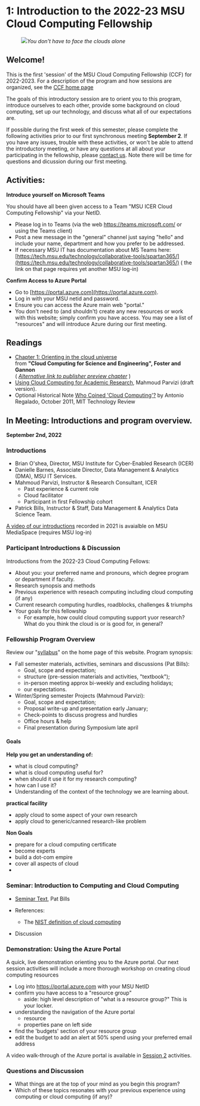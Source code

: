 # 1: Introduction to the 2022-23 MSU Cloud Computing Fellowship

<figure>    
  <img src="../img/facing_the_atlantic_clouds_psbills_2021.gif" /
  <figcaption><em>You don't have to face the clouds alone</em></figcaption>
</figure>


## Welcome! 

This is the first 'session' of the MSU Cloud Computing Fellowship (CCF) for 2022-2023.  For a description of the program and how sessions are organized, see the [CCF home page](index.md)

The goals of this introductory session are to orient you to this program, introduce ourselves to each other, provide some background on cloud computing, set up our technology, and discuss what all of our expectations are.  

If possible during the first week of this semester, please complete the following activities prior to our first synchronous meeting **September 2**.   If you have any issues, trouble with these activities, or won't be able to attend the introductory meeting, or have any questions at all about your participating in the fellowship, please [contact us](../contact.md).  Note there will be time for questions and dicussion during our first meeting. 


## Activities:

<!-- **Complete a Brief Survey**

All 2021-22 participants were sent an introductory email that included a link to a brief survey describing preferences and techmology exposure.   Please complete this survey prior to our first meeting.  -->


**Introduce yourself on Microsoft Teams**
 
You should have all been given access to a Team "MSU ICER Cloud Computing Fellowship" via your NetID.    

  * Please log in to Teams (via the web https://teams.microsoft.com/ or using the Teams client)
  * Post a new message in the "general" channel just saying "hello" and include your name, department and how you prefer to be addressed.   
  * If necessary MSU IT has documentation about MS Teams here:  [https://tech.msu.edu/technology/collaborative-tools/spartan365/](https://tech.msu.edu/technology/collaborative-tools/spartan365/)  ( the link on that page requires yet another MSU log-in)

**Confirm Access to Azure Portal**

  * Go to [https://portal.azure.com](https://portal.azure.com).
  * Log in with your MSU netid and password.
  * Ensure you can access the Azure main web "portal."  
  * You don't need to (and shouldn't) create any new resources or work with this website; simply confirm you have access.   You may see a list of "resources" and will introduce Azure during our first meeting. 


## Readings  

  * [Chapter 1: Orienting in the cloud universe](https://s3.us-east-2.amazonaws.com/a-book/Orienting.html) <br>from **"Cloud Computing for Science and Engineering", Foster and Gannon**  
     ( *[Alternative link to publisher preview chapter](https://mitpress.ublish.com/ereader/239/?preview#page/1)*  )
  * [Using Cloud Computing for Academic Research](../references/DRAFT_cloud_computing_for_academic_research_parvizi_2021.pdf), Mahmoud Parvizi (draft version).   
  * Optional Historical Note [Who Coined 'Cloud Computing'?](https://www.technologyreview.com/2011/10/31/257406/who-coined-cloud-computing/) by Antonio Regalado, October 2011, MIT Technology Review

    
## In Meeting: Introductions and program overview. 

**September 2nd, 2022** 

### Introductions
  * Brian O'shea, Director, MSU Institute for Cyber-Enabled Research (ICER)
  * Danielle Barnes, Associate Director, Data Management & Analytics (DMA), MSU IT Services. 
  * Mahmoud Parvizi, Instructor & Research Consultant, ICER
     - Past experience & current role
     - Cloud facilitator
     - Participant in first Fellowship cohort
  * Patrick Bills, Instructor & Staff, Data Management & Analytics Data Science Team. 

[A video of our introductions](https://mediaspace.msu.edu/media/MSU+Cloud+Fellowship+2021-2022+Welcome+and+Introductions/1_ju6ahdve) recorded in 2021 is avaialble on MSU MediaSpace (requires MSU log-in)
  
### Participant Introductions & Discussion

Introductions from the 2022-23 Cloud Computing Fellows:
  * About you: your preferred name and pronouns, which degree program or department if faculty. 
  * Research synopsis and methods
  * Previous experience with reseach computing including cloud computing (if any)
  * Current research computing hurdles, roadblocks, challenges & triumphs
  * Your goals for this fellowship
    * For example, how could cloud computing support yuor research?  What do you think the cloud is or is good for, in general?
  
### Fellowship Program Overview

Review our "[syllabus](../index.md#syllabus)" on the home page of this website.  Program synopsis:
  * Fall semester materials, activities, seminars and discussions (Pat Bills):    
    * Goal, scope and expectation;
    * structure (pre-session materials and activities, "textbook");
    * in-person meeting approx bi-weekly and excluding holidays;
    * our expectations.
  * Winter/Spring semester Projects (Mahmoud Parvizi):
    * Goal, scope and expectation;
    * Proposal write-up and presentation early January;
    * Check-points to discuss progress and hurdles
    * Office hours & help
    * Final presentation during Symposium late april

#### Goals

**Help you get an understanding of:**
 - what is cloud computing?
 - what is cloud computing useful for? 
 - when should it use it for my research computing?
 - how can I use it?
 - Understanding of the context of the technology we are learning about.   

**practical facility**
 - apply cloud to some aspect of your own research
 - apply cloud to generic/canned research-like problem
 
 **Non Goals**
 - prepare for a cloud computing certificate
 - become experts
 - build a dot-com empire
 - cover all aspects of cloud
 - 
### Seminar: Introduction to Computing and Cloud Computing

  * [Seminar Text](lecture_introduction_to_cloud_computing_research.md), Pat Bills  
  * References: 
     * The [NIST definition of cloud computing](https://nvlpubs.nist.gov/nistpubs/Legacy/SP/nistspecialpublication800-145.pdf) 
  
  * Discussion  <!-- what questions can we ask to see the dicussion? -->

### Demonstration: Using the Azure Portal

A quick, live demonstration orienting you to the Azure portal.  Our next session activities will include a more thorough workshop on creating cloud computing resources

 - Log into https://portal.azure.com with your MSU NetID
 - confirm you have access to a "resource group"
     - aside: high level description of "what is a resource group?"  This is your locker.  
 - understanding the navigation of the Azure portal
     - resource
     - properties pane on left side
 - find the 'budgets' section of your resource group
 - edit the budget to add an alert at 50% spend using your preferred email address

A video walk-through of the Azure portal is available in [Session 2](../session_how_to_cloud#Activties) activities. 

### Questions and Discussion

  - What things are at the top of your mind as you begin this program?  
  - Which of these topics resonates with your previous experience using computing or cloud computing (if any)?

